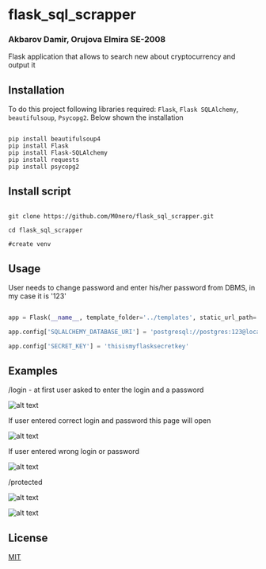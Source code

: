 # flask_sql_scrapper

### Akbarov Damir, Orujova Elmira SE-2008

Flask application that allows to search new about cryptocurrency and output it

 

## Installation

To do this project following libraries required: ```Flask```, ```Flask SQLAlchemy```, ```beautifulsoup```, ```Psycopg2```. Below shown the installation



```

pip install beautifulsoup4
pip install Flask
pip install Flask-SQLAlchemy
pip install requests
pip install psycopg2

```

## Install script





```

git clone https://github.com/M0nero/flask_sql_scrapper.git

cd flask_sql_scrapper

#create venv

```

## Usage 



User needs to change password and enter his/her password from DBMS, in my case it is '123'



```python

app = Flask(__name__, template_folder='../templates', static_url_path='', static_folder='../static')

app.config['SQLALCHEMY_DATABASE_URI'] = 'postgresql://postgres:123@localhost:5432/jwt_flask'

app.config['SECRET_KEY'] = 'thisismyflasksecretkey'

```








## Examples



/login - at first user asked to enter the login and a password



![alt text](https://user-images.githubusercontent.com/74233809/139107074-7c6427fa-e40a-4a28-9e49-b8de55ea6456.png)



If user entered correct login and password this page will open



![alt text](https://user-images.githubusercontent.com/74233809/139108084-0da1fd32-84ce-4ee2-88c4-1cb5fb53adb3.png)



If user entered wrong login or password

![alt text](https://user-images.githubusercontent.com/74233809/139115984-6ff11a6f-8ad2-4665-bf66-8c04ca10ea33.png)



/protected 



![alt text](https://user-images.githubusercontent.com/74233809/139108822-d4ccedf7-eae5-4c8a-8212-798e26600900.png)



![alt text](https://user-images.githubusercontent.com/74233809/139109550-2ca4701a-6876-4679-92f8-d616603ceaf9.png)





## License


[MIT](https://choosealicense.com/licenses/mit/)
